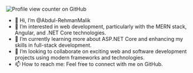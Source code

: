 ![Profile view counter on GitHub](https://komarev.com/ghpvc/?username=Abdul-RehmanMalik)

- 👋 Hi, I’m @Abdul-RehmanMalik
- 👀 I’m interested in web development, particularly with the MERN stack, Angular, and .NET Core technologies.
- 🌱 I’m currently learning more about ASP.NET Core and enhancing my skills in full-stack development.
- 🤝 I’m looking to collaborate on exciting web and software development projects using modern frameworks and technologies.
- 📫 How to reach me: Feel free to connect with me on GitHub.
<!---
Abdul-RehmanMalik/Abdul-RehmanMalik is a ✨ special ✨ repository because its `README.md` (this file) appears on your GitHub profile.
You can click the Preview link to take a look at your changes.
--->
